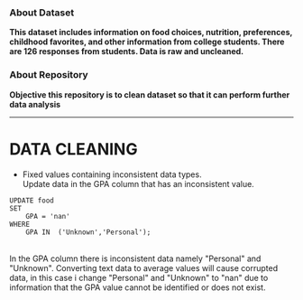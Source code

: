 ### About Dataset

**This dataset includes information on food choices, nutrition, preferences, childhood favorites, and other information from college students. There are 126 responses from students. Data is raw and uncleaned.**

### About Repository
**Objective this repository is to clean dataset so that it can perform further data analysis**



---
# **DATA CLEANING**
* Fixed values containing inconsistent data types.<br/>
  	 Update data in the GPA column that has an inconsistent value.<br/>

```
UPDATE food 
SET 
    GPA = 'nan'
WHERE
    GPA IN  ('Unknown','Personal');
```
<br/>
In the GPA column there is inconsistent data namely "Personal" and "Unknown". Converting text data to average values will cause corrupted data, in this case i change "Personal" and "Unknown" to "nan" due to information that the GPA value cannot be identified or does not exist. 
